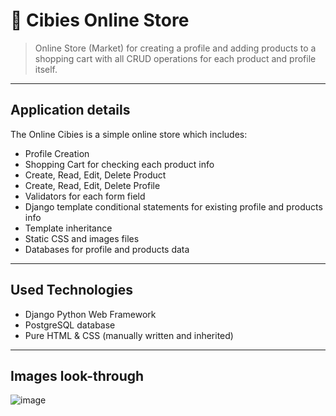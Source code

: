 # 🏪 Cibies Online Store 
> Online Store (Market) for creating a profile and adding products to a shopping cart with all CRUD operations for each product and profile itself.

---

## Application details
The Online Cibies is a simple online store which includes:
- Profile Creation
- Shopping Cart for checking each product info
- Create, Read, Edit, Delete Product
- Create, Read, Edit, Delete Profile
- Validators for each form field
- Django template conditional statements for existing profile and products info
- Template inheritance
- Static CSS and images files
- Databases for profile and products data
  
---

## Used Technologies
- Django Python Web Framework
- PostgreSQL database
- Pure HTML & CSS (manually written and inherited)

---

## Images look-through
![image](https://github.com/AlexDimov-04/Cibies-Online-Store/assets/106152399/130101e3-ed3c-4940-8377-c562402e02ba)

